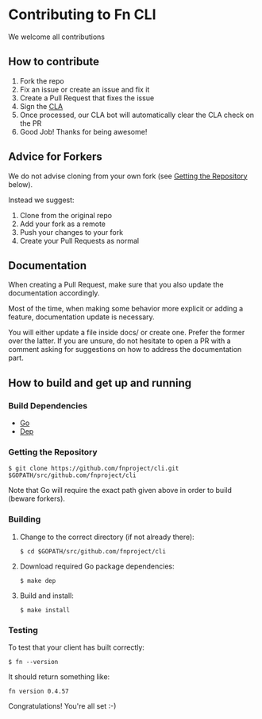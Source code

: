 
# Contributing to Fn CLI

We welcome all contributions

## How to contribute

1. Fork the repo
2. Fix an issue or create an issue and fix it
3. Create a Pull Request that fixes the issue
4. Sign the [CLA](http://www.oracle.com/technetwork/community/oca-486395.html)
5. Once processed, our CLA bot will automatically clear the CLA check on the PR
6. Good Job! Thanks for being awesome!

## Advice for Forkers ##

We do not advise cloning from your own fork (see [Getting the Repository](#getting-the-repository) below).

Instead we suggest:
1. Clone from the original repo
2. Add your fork as a remote
3. Push your changes to your fork
4. Create your Pull Requests as normal

## Documentation

When creating a Pull Request, make sure that you also update the documentation
accordingly.

Most of the time, when making some behavior more explicit or adding a feature,
documentation update is necessary.

You will either update a file inside docs/ or create one. Prefer the former over
the latter. If you are unsure, do not hesitate to open a PR with a comment
asking for suggestions on how to address the documentation part.

## How to build and get up and running ##

### Build Dependencies ###
- [Go](https://golang.org/doc/install)
- [Dep](https://github.com/golang/dep)

### Getting the Repository ###

`$ git clone https://github.com/fnproject/cli.git $GOPATH/src/github.com/fnproject/cli`

Note that Go will require the exact path given above in order to build (beware
forkers).

### Building ###

1.  Change to the correct directory (if not already there):

	`$ cd $GOPATH/src/github.com/fnproject/cli`

2.  Download required Go package dependencies:

	`$ make dep`

3.  Build and install:

	`$ make install`

### Testing ###

To test that your client has built correctly:

`$ fn --version`

It should return something like:

`fn version 0.4.57`

Congratulations! You're all set :-)
